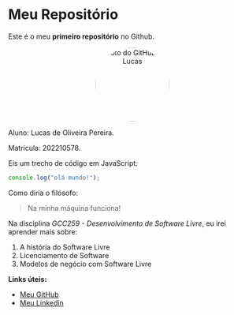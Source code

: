 # Meu Repositório

Este é o meu **primeiro repositório** no Github.

<p align="center">
  <img src="https://github.com/lucaspereirap7.png" alt="Foto do GitHub de Lucas" width="150" style="border-radius: 50%;">
</p>

Aluno: Lucas de Oliveira Pereira.

Matricula: 202210578.

Eis um trecho de código em JavaScript:

```javascript
console.log("olá mundo!");
```

Como diria o filósofo:

> Na minha máquina funciona!

Na disciplina _GCC259 - Desenvolvimento de Software Livre_, eu irei aprender mais sobre:

1. A história do Software Livre  
2. Licenciamento de Software  
3. Modelos de negócio com Software Livre

**Links úteis:**

- [Meu GitHub](https://github.com/lucaspereirap7)
- [Meu Linkedin](https://www.linkedin.com/in/lucasopereira/)